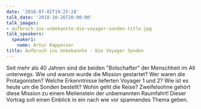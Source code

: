 ```yaml
---
date: '2018-07-02T19:25:28'
talk_date: '2018-10-26T20:00:00'
talk_images:
- aufbruch-ins-unbekannte-die-voyager-sonden-title.jpg
talk_speakers:
  speaker1:
    name: Artur Kappesser
title: Aufbruch ins Unbekannte - Die Voyager Sonden
---
```

Seit mehr als 40 Jahren sind die beiden "Botschafter" der Menschheit im All unterwegs. Wie und warum wurde die Mission gestartet? Wer waren die Protagonisten? Welche Erkenntnisse lieferten Voyager 1 und 2? Wie ist es heute um die Sonden bestellt? Wohin geht die Reise? Zweifelsohne gehört diese Mission zu einem Meilenstein der unbemannten Raumfahrt! Dieser Vortrag soll einen Einblick in ein nach wie vor spannendes Thema geben.